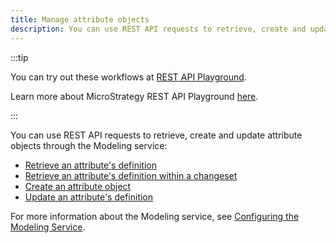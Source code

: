 ```yaml
---
title: Manage attribute objects
description: You can use REST API requests to retrieve, create and update attribute objects through the Modeling service.
---
```


<Available since="2021 Update 1" />

:::tip

You can try out these workflows at [REST API Playground](https://www.postman.com/microstrategysdk/workspace/microstrategy-rest-api/folder/16131298-df3dd3da-b225-4637-93dd-c41579ce1074?ctx=documentation).

Learn more about MicroStrategy REST API Playground [here](/docs/getting-started/playground.md).

:::

You can use REST API requests to retrieve, create and update attribute objects through the Modeling service:

- [Retrieve an attribute's definition](retrieve-an-attributes-definition.md)
- [Retrieve an attribute's definition within a changeset](retrieve-an-attributes-definition-within-a-changeset.md)
- [Create an attribute object](create-an-attribute-object.md)
- [Update an attribute's definition](update-an-attributes-definition.md)

For more information about the Modeling service, see [Configuring the Modeling Service](https://www2.microstrategy.com/producthelp/Current/InstallConfig/en-us/Content/modeling_service.htm).
